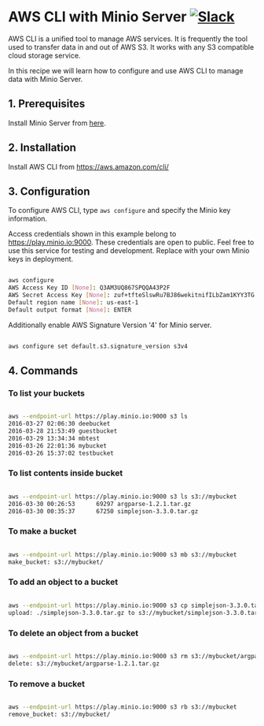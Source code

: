 # AWS CLI with Minio Server [![Slack](https://slack.minio.io/slack?type=svg)](https://slack.minio.io)

AWS CLI is a unified tool to manage AWS services. It is frequently the tool used to transfer data in and out of AWS S3. It works with any S3 compatible cloud storage service. 

In this recipe we will learn how to configure and use AWS CLI to manage data with Minio Server.

## 1. Prerequisites

Install Minio Server from [here](http://docs.minio.io/docs/minio).

## 2. Installation 
 
Install AWS CLI from https://aws.amazon.com/cli/

## 3. Configuration

To configure AWS CLI, type `aws configure` and specify the Minio key information.

Access credentials shown in this example belong to https://play.minio.io:9000.
These credentials are open to public. Feel free to use this service for testing and development. Replace with your own Minio keys in deployment.

```sh

aws configure
AWS Access Key ID [None]: Q3AM3UQ867SPQQA43P2F
AWS Secret Access Key [None]: zuf+tfteSlswRu7BJ86wekitnifILbZam1KYY3TG
Default region name [None]: us-east-1
Default output format [None]: ENTER

```

Additionally enable AWS Signature Version '4' for Minio server.

```sh

aws configure set default.s3.signature_version s3v4

```

## 4. Commands
 
### To list your buckets

```sh

aws --endpoint-url https://play.minio.io:9000 s3 ls
2016-03-27 02:06:30 deebucket
2016-03-28 21:53:49 guestbucket
2016-03-29 13:34:34 mbtest
2016-03-26 22:01:36 mybucket
2016-03-26 15:37:02 testbucket

```

### To list contents inside bucket

```sh

aws --endpoint-url https://play.minio.io:9000 s3 ls s3://mybucket
2016-03-30 00:26:53      69297 argparse-1.2.1.tar.gz
2016-03-30 00:35:37      67250 simplejson-3.3.0.tar.gz

```

### To make a bucket

```sh

aws --endpoint-url https://play.minio.io:9000 s3 mb s3://mybucket
make_bucket: s3://mybucket/

```

### To add an object to a bucket

```sh

aws --endpoint-url https://play.minio.io:9000 s3 cp simplejson-3.3.0.tar.gz s3://mybucket
upload: ./simplejson-3.3.0.tar.gz to s3://mybucket/simplejson-3.3.0.tar.gz

```

### To delete an object from a bucket

```sh

aws --endpoint-url https://play.minio.io:9000 s3 rm s3://mybucket/argparse-1.2.1.tar.gz
delete: s3://mybucket/argparse-1.2.1.tar.gz

```

### To remove a bucket

```sh

aws --endpoint-url https://play.minio.io:9000 s3 rb s3://mybucket
remove_bucket: s3://mybucket/

```
